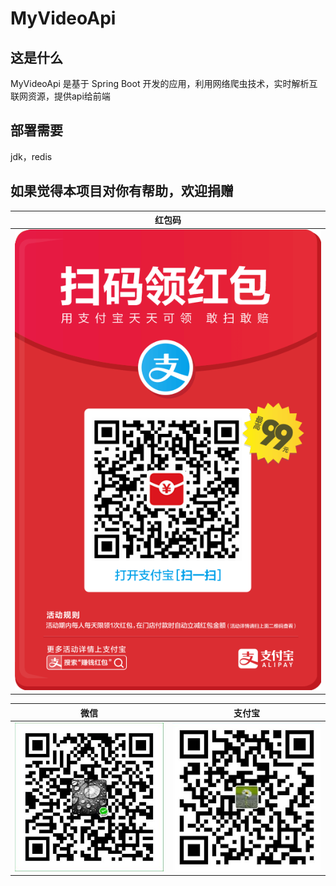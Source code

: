 # MyVideoApi

## 这是什么
MyVideoApi 是基于 Spring Boot 开发的应用，利用网络爬虫技术，实时解析互联网资源，提供api给前端
## 部署需要
jdk，redis

## 如果觉得本项目对你有帮助，欢迎捐赠


| 红包码 |
| ------ | 
| ![红包码](https://raw.githubusercontent.com/SudaVideo/MyVideoApi/master/image/hongbaoma.jpg) |


| 微信 | 支付宝 |
| ------ | ------ |
| ![微信](https://raw.githubusercontent.com/SudaVideo/MyVideoApi/master/image/weixin.jpg) | ![支付宝](https://raw.githubusercontent.com/SudaVideo/MyVideoApi/master/image/zhifubao.jpg) |

